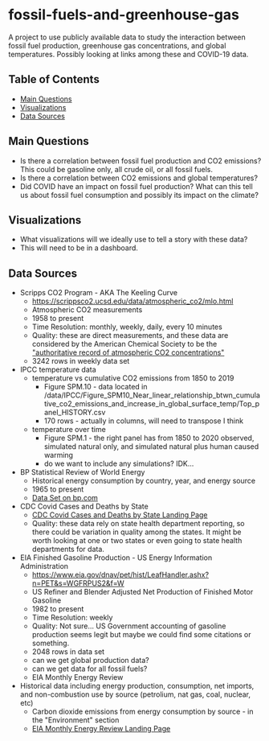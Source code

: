 # fossil-fuels-and-greenhouse-gas
A project to use publicly available data to study the interaction between fossil fuel production, greenhouse gas concentrations, and global temperatures. Possibly looking at links among these and COVID-19 data. 

## Table of Contents
* [Main Questions](#mainquestions)
* [Visualizations](#visualizations)
* [Data Sources](#datasources)

## Main Questions
* Is there a correlation between fossil fuel production and CO2 emissions? This could be gasoline only, all crude oil, or all fossil fuels. 
* Is there a correlation between CO2 emissions and global temperatures?
* Did COVID have an impact on fossil fuel production? What can this tell us about fossil fuel consumption and possibly its impact on the climate?

## Visualizations
* What visualizations will we ideally use to tell a story with these data?
* This will need to be in a dashboard. 

## Data Sources
* Scripps CO2 Program - AKA The Keeling Curve
  * https://scrippsco2.ucsd.edu/data/atmospheric_co2/mlo.html
  * Atmospheric CO2 measurements
  * 1958 to present
  * Time Resolution: monthly, weekly, daily, every 10 minutes
  * Quality: these are direct measurements, and these data are considered by the American Chemical Society to be the ["authoritative record of atmospheric CO2 concentrations"](https://www.acs.org/content/acs/en/education/whatischemistry/landmarks/keeling-curve.html)
  * 3242 rows in weekly data set
* IPCC temperature data
  * temperature vs cumulative CO2 emissions from 1850 to 2019 
    * Figure SPM.10 - data located in /data/IPCC/Figure_SPM10_Near_linear_relationship_btwn_cumulative_co2_emissions_and_increase_in_global_surface_temp/Top_panel_HISTORY.csv
    * 170 rows - actually in columns, will need to transpose I think
  * temperature over time 
    * Figure SPM.1 - the right panel has from 1850 to 2020 observed, simulated natural only, and simulated natural plus human caused warming
    * do we want to include any simulations? IDK...
* BP Statistical Review of World Energy
  * Historical energy consumption by country, year, and energy source
  * 1965 to present
  * [Data Set on bp.com](https://www.bp.com/en/global/corporate/energy-economics/statistical-review-of-world-energy.html)
* CDC Covid Cases and Deaths by State
  * [CDC Covid Cases and Deaths by State Landing Page](https://data.cdc.gov/Case-Surveillance/United-States-COVID-19-Cases-and-Deaths-by-State-o/9mfq-cb36/data)
  * Quality: these data rely on state health department reporting, so there could be variation in quality among the states. It might be worth looking at one or two states or even going to state health departments for data.  
* EIA Finished Gasoline Production - US Energy Information Administration
  * https://www.eia.gov/dnav/pet/hist/LeafHandler.ashx?n=PET&s=WGFRPUS2&f=W
  * US Refiner and Blender Adjusted Net Production of Finished Motor Gasoline
  * 1982 to present
  * Time Resolution: weekly
  * Quality: Not sure... US Government accounting of gasoline production seems legit but maybe we could find some citations or something. 
  * 2048 rows in data set
  * can we get global production data?
  * can we get data for all fossil fuels?
  * EIA Monthly Energy Review
* Historical data including energy production, consumption, net imports, and non-combustion use by source (petrolium, nat gas, coal, nuclear, etc)
  * Carbon dioxide emissions from energy consumption by source - in the "Environment" section
  * [EIA Monthly Energy Review Landing Page](https://www.eia.gov/totalenergy/data/monthly/index.php)

